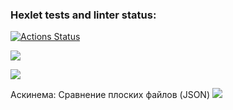 ### Hexlet tests and linter status:
[![Actions Status](https://github.com/Svetlana177/frontend-project-46/workflows/hexlet-check/badge.svg)](https://github.com/Svetlana177/frontend-project-46/actions)

<a href="https://codeclimate.com/github/Svetlana177/frontend-project-46/maintainability"><img src="https://api.codeclimate.com/v1/badges/b47afb100d8f7e47c6e8/maintainability" /></a>

<a href="https://codeclimate.com/github/Svetlana177/frontend-project-46/test_coverage"><img src="https://api.codeclimate.com/v1/badges/b47afb100d8f7e47c6e8/test_coverage" /></a>

Аскинема: Сравнение плоских файлов (JSON)
<a href="https://asciinema.org/a/m0BY3Zbjio7r9SvTgnLMxpc2O" target="_blank"><img src="https://asciinema.org/a/m0BY3Zbjio7r9SvTgnLMxpc2O.svg" /></a>
